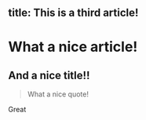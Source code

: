 title: This is a third article!
-------
# What a nice article!

## And a nice title!!

> What a nice quote!

Great
